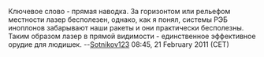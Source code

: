 Ключевое слово - прямая наводка. За горизонтом или рельефом местности
лазер бесполезен, однако, как я понял, системы РЭБ иноплонов забарывают
наши ракеты и они практически бесполезны. Таким образом лазер в прямой
видимости - единственное эффективное орудие для людишек.
--[Sotnikov123](User:Sotnikov123 "wikilink") 08:45, 21 February 2011
(CET)